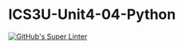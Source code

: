 # ICS3U-Unit4-04-Python

[![GitHub's Super Linter](https://github.com/Ethan-Prieur1/ICS3U-Unit4-04-Python/workflows/GitHub's%20Super%20Linter/badge.svg)](https://github.com/Ethan-Prieur1/ICS3U-Unit4-04-Python/actions)
